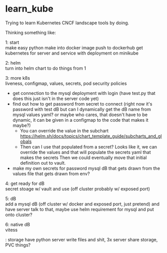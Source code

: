 # learn_kube
Trying to learn Kubernetes CNCF landscape tools by doing. 

Thinking something like:  

1: start  
make easy python
make into docker image
push to dockerhub
get kubernetes for server and service with deployment on minikube

2: helm  
turn into helm chart to do things from 1

3: more k8s  
liveness, configmap, values, secrets, pod security policies
* get connection to the mysql deployment with login (have test.py that does this just isn't in the server code yet)
* find out how to get password from secret to connect (right now it's password with test dB but can I dynamically get the dB name from mysql values yaml? or maybe who cares, that doesn't have to be dynamic, it can be given in a configmap to the code that makes it maybe?)
	* You can override the value in the subchart https://helm.sh/docs/topics/chart_template_guide/subcharts_and_globals
	* Then can I use that populated from a secret? Looks like it, we can override the values and that will populate the secrets yaml that makes the secrets
		Then we could eventually move that initial definition out to vault. 
* make my own secrets for password mysql dB that gets drawn from the values file that gets drawn from env? 

4: get ready for dB  
secret stoage w/ vault and use (off cluster probably w/ exposed port) 

5: dB  
add a mysql dB (off cluster w/ docker and exposed port, just pretend) and have server talk to that, maybe use helm requirement for mysql and put onto cluster? 

6: native dB  
vitess

: storage
have python server write files and shit, 3x server share storage, PVC things? 
